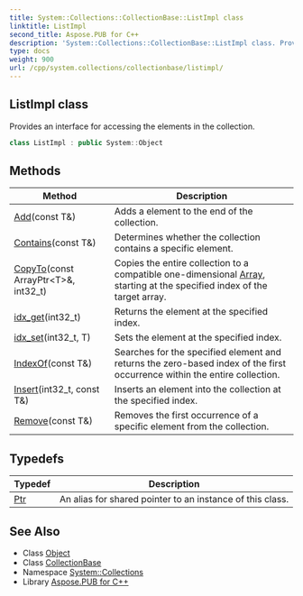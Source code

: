 ```yaml
---
title: System::Collections::CollectionBase::ListImpl class
linktitle: ListImpl
second_title: Aspose.PUB for C++
description: 'System::Collections::CollectionBase::ListImpl class. Provides an interface for accessing the elements in the collection in C++.'
type: docs
weight: 900
url: /cpp/system.collections/collectionbase/listimpl/
---
```

## ListImpl class


Provides an interface for accessing the elements in the collection.

```cpp
class ListImpl : public System::Object
```

## Methods

| Method | Description |
| --- | --- |
| [Add](./add/)(const T\&) | Adds a element to the end of the collection. |
| [Contains](./contains/)(const T\&) | Determines whether the collection contains a specific element. |
| [CopyTo](./copyto/)(const ArrayPtr\<T\>\&, int32_t) | Copies the entire collection to a compatible one-dimensional [Array](../../../system/array/), starting at the specified index of the target array. |
| [idx_get](./idx_get/)(int32_t) | Returns the element at the specified index. |
| [idx_set](./idx_set/)(int32_t, T) | Sets the element at the specified index. |
| [IndexOf](./indexof/)(const T\&) | Searches for the specified element and returns the zero-based index of the first occurrence within the entire collection. |
| [Insert](./insert/)(int32_t, const T\&) | Inserts an element into the collection at the specified index. |
| [Remove](./remove/)(const T\&) | Removes the first occurrence of a specific element from the collection. |
## Typedefs

| Typedef | Description |
| --- | --- |
| [Ptr](./ptr/) | An alias for shared pointer to an instance of this class. |
## See Also

* Class [Object](../../../system/object/)
* Class [CollectionBase](../)
* Namespace [System::Collections](../../)
* Library [Aspose.PUB for C++](../../../)
